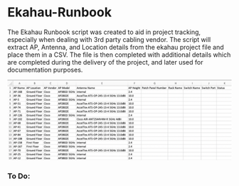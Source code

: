 # Ekahau-Runbook

The Ekahau Runbook script was created to aid in project tracking, especially when dealing with 3rd party cabling vendor.
The script will extract AP, Antenna, and Location details from the ekahau project file and place them in a CSV.
The file is then completed with additional details which are completed during the delivery of the project, and later used for documentation purposes.

<img src="./csvexport.png">

<H3>To Do:</H3>
